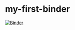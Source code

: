 # my-first-binder
[![Binder](https://mybinder.org/badge_logo.svg)](https://mybinder.org/v2/gh/chrisdchoo/my-first-binder/HEAD)
